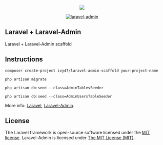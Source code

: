 <p align="center"><img src="https://laravel.com/assets/img/components/logo-laravel.svg"></p>
<p align="center">
<a href="https://laravel-admin.org/">
<img src="https://laravel-admin.org/images/logo002.png" alt="laravel-admin">
</a>
</p>



## Laravel + Laravel-Admin
Laravel + Laravel-Admin scaffold

## Instructions

`composer create-project ivy47/laravel-admin-scaffold your-project-name`

`php artisan migrate`

`php artisan db:seed --class=AdminTablesSeeder`

`php artisan db:seed --class=AdminUsersTableSeeder`

More info: [Laravel](https://github.com/laravel/laravel), [Laravel-Admin](https://github.com/z-song/laravel-admin).

## License

The Laravel framework is open-source software licensed under the [MIT license](https://opensource.org/licenses/MIT).
Laravel-Admin is licensed under [The MIT License (MIT)](LICENSE).
